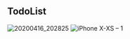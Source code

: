 ## TodoList

![20200416_202825](https://user-images.githubusercontent.com/50993333/79503415-5b891d00-8046-11ea-9ec6-a1a68cfb8bac.png)
![iPhone X-XS – 1](https://user-images.githubusercontent.com/50993333/79503420-5cba4a00-8046-11ea-94da-86756b07f783.png)
